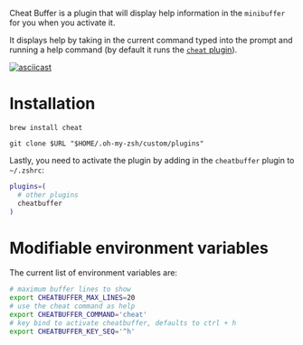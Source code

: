 Cheat Buffer is a plugin that will display help information in the `minibuffer` for you when you activate it.

It displays help by taking in the current command typed into the prompt and running a help command (by default it runs the [`cheat` plugin](https://github.com/chrisallenlane/cheat)).

[![asciicast](https://asciinema.org/a/rn0knw2tWsvZvAGQcSHOqDDwL.png)](https://asciinema.org/a/rn0knw2tWsvZvAGQcSHOqDDwL)

# Installation

`brew install cheat`

`git clone $URL "$HOME/.oh-my-zsh/custom/plugins"`

Lastly, you need to activate the plugin by adding in the `cheatbuffer` plugin to `~/.zshrc`:

```bash
plugins=(
  # other plugins
  cheatbuffer
)
```

# Modifiable environment variables

The current list of environment variables are:

```bash
# maximum buffer lines to show
export CHEATBUFFER_MAX_LINES=20
# use the cheat command as help
export CHEATBUFFER_COMMAND='cheat'
# key bind to activate cheatbuffer, defaults to ctrl + h
export CHEATBUFFER_KEY_SEQ='^h'
```